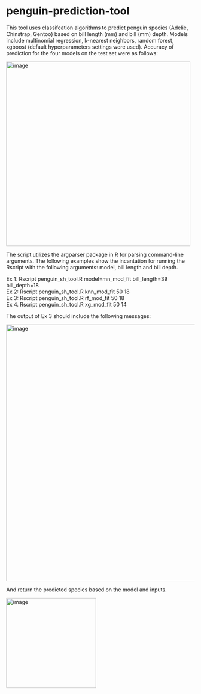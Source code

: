 # penguin-prediction-tool

This tool uses classifcation algorithms to predict penguin species (Adelie, Chinstrap, Gentoo) based on bill length (mm) and bill (mm) depth. Models include multinomial regression, k-nearest neighbors, random forest, xgboost (default hyperparameters settings were used). Accuracy of prediction for the four models on the test set were as follows:

<img width="492" alt="image" src="https://user-images.githubusercontent.com/45637747/125153890-b5727880-e10b-11eb-8baa-31c59ae57727.png">

The script utilizes the argparser package in R for parsing command-line arguments. The following examples show the incantation for running the Rscript with the following arguments: model, bill length and bill depth. 

Ex 1: Rscript penguin_sh_tool.R model=mn_mod_fit bill_length=39 bill_depth=18         <br>
Ex 2: Rscript penguin_sh_tool.R knn_mod_fit 50 18                                    <br>
Ex 3: Rscript penguin_sh_tool.R rf_mod_fit 50 18                                      <br>
Ex 4. Rscript penguin_sh_tool.R xg_mod_fit 50 14                                     <br>

The output of Ex 3 should include the following messages:

<img width="685" alt="image" src="https://user-images.githubusercontent.com/45637747/125153826-3d0bb780-e10b-11eb-83eb-92625e231ac0.png">

And return the predicted species based on the model and inputs.

<img width="240" alt="image" src="https://user-images.githubusercontent.com/45637747/125153850-704e4680-e10b-11eb-9933-ea8a855c5365.png">


